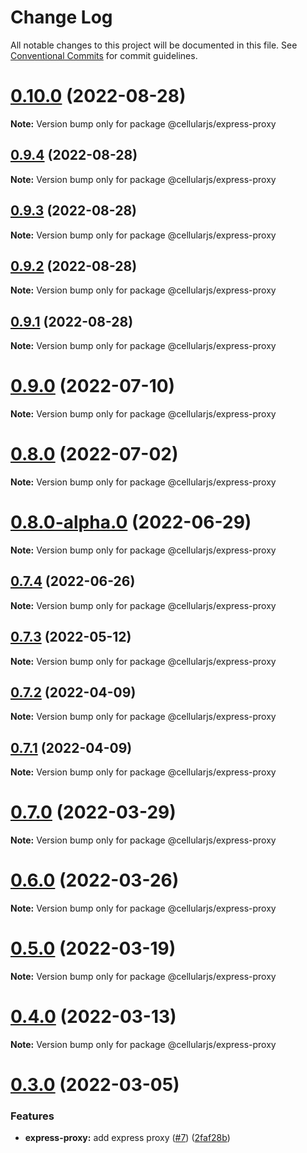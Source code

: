 # Change Log

All notable changes to this project will be documented in this file.
See [Conventional Commits](https://conventionalcommits.org) for commit guidelines.

# [0.10.0](https://github.com/cellularjs/cellularjs/compare/v0.7.2...v0.10.0) (2022-08-28)

**Note:** Version bump only for package @cellularjs/express-proxy






## [0.9.4](https://github.com/cellularjs/cellularjs/compare/v0.9.3...v0.9.4) (2022-08-28)

**Note:** Version bump only for package @cellularjs/express-proxy





## [0.9.3](https://github.com/cellularjs/cellularjs/compare/v0.9.2...v0.9.3) (2022-08-28)

**Note:** Version bump only for package @cellularjs/express-proxy





## [0.9.2](https://github.com/cellularjs/cellularjs/compare/v0.9.1...v0.9.2) (2022-08-28)

**Note:** Version bump only for package @cellularjs/express-proxy





## [0.9.1](https://github.com/cellularjs/cellularjs/compare/v0.9.0...v0.9.1) (2022-08-28)

**Note:** Version bump only for package @cellularjs/express-proxy






# [0.9.0](https://github.com/cellularjs/cellularjs/compare/v0.8.0...v0.9.0) (2022-07-10)

**Note:** Version bump only for package @cellularjs/express-proxy






# [0.8.0](https://github.com/cellularjs/cellularjs/compare/v0.8.0-alpha.0...v0.8.0) (2022-07-02)

**Note:** Version bump only for package @cellularjs/express-proxy





# [0.8.0-alpha.0](https://github.com/cellularjs/cellularjs/compare/v0.7.4...v0.8.0-alpha.0) (2022-06-29)

**Note:** Version bump only for package @cellularjs/express-proxy





## [0.7.4](https://github.com/cellularjs/cellularjs/compare/v0.7.3...v0.7.4) (2022-06-26)

**Note:** Version bump only for package @cellularjs/express-proxy






## [0.7.3](https://github.com/cellularjs/cellularjs/compare/v0.7.2...v0.7.3) (2022-05-12)

**Note:** Version bump only for package @cellularjs/express-proxy





## [0.7.2](https://github.com/cellularjs/cellularjs/compare/v0.7.1...v0.7.2) (2022-04-09)

**Note:** Version bump only for package @cellularjs/express-proxy





## [0.7.1](https://github.com/cellularjs/cellularjs/compare/v0.7.0...v0.7.1) (2022-04-09)

**Note:** Version bump only for package @cellularjs/express-proxy





# [0.7.0](https://github.com/cellularjs/cellularjs/compare/v0.6.0...v0.7.0) (2022-03-29)

**Note:** Version bump only for package @cellularjs/express-proxy





# [0.6.0](https://github.com/cellularjs/cellularjs/compare/v0.5.0...v0.6.0) (2022-03-26)

**Note:** Version bump only for package @cellularjs/express-proxy






# [0.5.0](https://github.com/cellularjs/cellularjs/compare/v0.4.0...v0.5.0) (2022-03-19)

**Note:** Version bump only for package @cellularjs/express-proxy






# [0.4.0](https://github.com/cellularjs/cellularjs/compare/v0.3.0...v0.4.0) (2022-03-13)

**Note:** Version bump only for package @cellularjs/express-proxy





# [0.3.0](https://github.com/cellularjs/cellularjs/compare/v0.2.0...v0.3.0) (2022-03-05)


### Features

* **express-proxy:** add express proxy ([#7](https://github.com/cellularjs/cellularjs/issues/7)) ([2faf28b](https://github.com/cellularjs/cellularjs/commit/2faf28b9b6215ee0455f1fd65073f20be43aab64))
